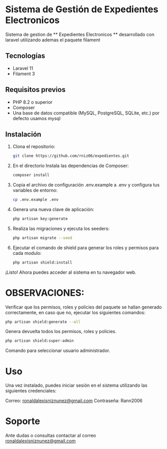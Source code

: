# Sistema de Gestión de Expedientes Electronicos

Sistema de gestion de ** Expedientes Electronicos ** desarrollado con laravel utilizando ademas el paquete filament

## Tecnologías
- Laravel 11
- Filament 3 

## Requisitos previos

- PHP 8.2 o superior
- Composer
- Una base de datos compatible (MySQL, PostgreSQL, SQLite, etc.) por defecto usamos mysql

## Instalación

1. Clona el repositorio:

    ```bash
    git clone https://github.com/rniz06/expedientes.git
    ```

2. En el directorio Instala las dependencias de Composer:
    ```bash
    composer install
    ```

3. Copia el archivo de configuración .env.example a .env y configura tus variables de entorno:
    ```bash
    cp .env.example .env
    ```

4. Genera una nueva clave de aplicación:
    ```bash
    php artisan key:generate
    ```

5. Realiza las migraciones y ejecuta los seeders:
    ```bash
    php artisan migrate --seed
    ```

6. Ejecutar el comando de shield para generar los roles y permisos para cada modulo:
    ```bash
    php artisan shield:install
    ```

¡Listo! Ahora puedes acceder al sistema en tu navegador web.

# OBSERVACIONES:

Verificar que los permisos, roles y policies del paquete se hallan generado correctamente, en caso que no, ejecutar los siguientes comandos:

```bash
php artisan shield:generate --all
```
Genera devuelta todos los permisos, roles y policies.

```bash
php artisan shield:super-admin
```

Comando para seleccionar usuario administrador.

# Uso

Una vez instalado, puedes iniciar sesión en el sistema utilizando las siguientes credenciales:

Correo: ronaldalexisniznunez@gmail.com
Contraseña: Rann2006

# Soporte

Ante dudas o consultas contactar al correo ronaldalexisniznunez@gmail.com